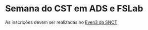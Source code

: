 <h1>Semana do CST em ADS e FSLab</h1>
<p>As inscrições devem ser realizadas no <a href="https://www.even3.com.br/19snctvilhena/">Even3 da SNCT</a></p>
